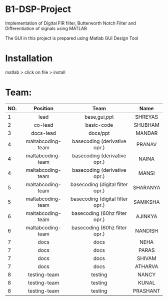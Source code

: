 # B1-DSP-Project
Implementation of Digital FIR filter, Butterworth Notch Filter and Differentiation of signals using MATLAB 

The GUI in this project is prepared using Matlab GUI Design Tool


# Installation
matlab  > click on file > install
#
Team:
=============================

| NO.    | Position     | Team               | Name                       |
| :----- | :----------: | :----------------: | :-------------------------:|
|  1     |      lead        |      base,gui,ppt              |    SHREYAS                       |
|  2     |         co-lead     |        basic-code            |        SHUBHAM                    |
|    3    |       docs-lead       |          docs/ppt          |           MANDAR                 |
|   4     |        maltabcoding-team     |      basecoding  (derivative opr.)            |          PRANAV                  |
|   4     |        maltabcoding-team     |      basecoding  (derivative opr.)             |          NAINA                  |
|   4     |        maltabcoding-team     |      basecoding   (derivative opr.)            |          MANSI                  |
|   5     |        maltabcoding-team     |      basecoding   (digital filter opr.)            |          SHARANYA                  |
|   5     |        maltabcoding-team     |      basecoding   (digital filter opr.)            |          SAMIKSHA                  |
|   6     |        maltabcoding-team     |      basecoding   (60hz filter opr.)            |          AJINKYA                  |
|   6     |        maltabcoding-team     |      basecoding   (60hz filter opr.)            |          NANDISH                  |
|   7    |         docs     |      docs              |              NEHA              |
|   7    |         docs     |      docs              |              PARAS              |
|   7    |         docs     |      docs              |              SHIVAM              |
|   7    |         docs     |      docs              |              ATHARVA              |
|   8     |        testing-team      |      testing              |          NANCY                  |
|   8     |        testing-team      |      testing              |          KUNAL                  |
|   8     |        testing-team      |      testing              |          PRASHANT                  |
